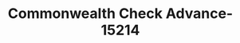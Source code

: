 ---
f_zip-code: 40165
f_state-code: KY
title: Commonwealth Check Advance-15214
f_phone: 502-955-5574
f_city-only: Shepherdsville
f_address: 1679 Old Preston High Nor Shepherdsville
f_location-unique-id: '15214'
slug: commonwealth-check-advance-15214
updated-on: '2024-05-30T13:46:58.046Z'
created-on: '2024-05-30T13:36:59.803Z'
published-on: '2024-05-30T13:54:32.469Z'
f_city-state: cms/city/shepherdsville-ky.md
f_company: cms/company/commonwealth-check-advance.md
f_state: cms/state/kentucky.md
layout: '[payday-loan].html'
tags: payday-loan
---